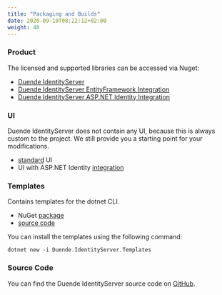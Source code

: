 ```yaml
---
title: "Packaging and Builds"
date: 2020-09-10T08:22:12+02:00
weight: 40
---
```


### Product
The licensed and supported libraries can be accessed via Nuget:

* [Duende IdentityServer](https://www.nuget.org/packages/Duende.IdentityServer)
* [Duende IdentityServer EntityFramework Integration](https://www.nuget.org/packages/Duende.IdentityServer.EntityFramework)
* [Duende IdentityServer ASP.NET Identity Integration](https://www.nuget.org/packages/Duende.IdentityServer.AspNetIdentity)

### UI
Duende IdentityServer does not contain any UI, because this is always custom to the project. 
We still provide you a starting point for your modifications.

* [standard](https://github.com/DuendeSoftware/IdentityServer.Quickstart.UI) UI
* UI with ASP.NET Identity [integration](https://github.com/DuendeSoftware/IdentityServer.Quickstart.UI.AspNetIdentity)

### Templates
Contains templates for the dotnet CLI.

* NuGet [package](https://www.nuget.org/packages/Duende.IdentityServer.Templates)
* [source code](https://github.com/DuendeSoftware/IdentityServer.Templates)

You can install the templates using the following command:

```
dotnet new -i Duende.IdentityServer.Templates
```

### Source Code
You can find the Duende IdentityServer source code on [GitHub](https://github.com/duendesoftware/IdentityServer).
